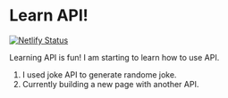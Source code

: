 # Learn API!
[![Netlify Status](https://api.netlify.com/api/v1/badges/1e12e403-bf70-4c47-8bc0-0b0db6c382f8/deploy-status)](https://app.netlify.com/sites/cs-learn-api/deploys)

Learning API is fun! I am starting to learn how to use API.
1. I used joke API to generate randome joke.
2. Currently building a new page with another API.
